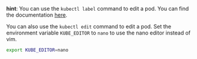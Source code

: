 **hint**: You can use the `kubectl label` command to edit a pod. You can find the documentation [here](https://kubernetes.io/docs/reference/kubectl/#operations).

You can also use the `kubectl edit` command to edit a pod.
Set the environment variable `KUBE_EDITOR` to `nano` to use the nano editor instead of vim.

```bash
export KUBE_EDITOR=nano
```
